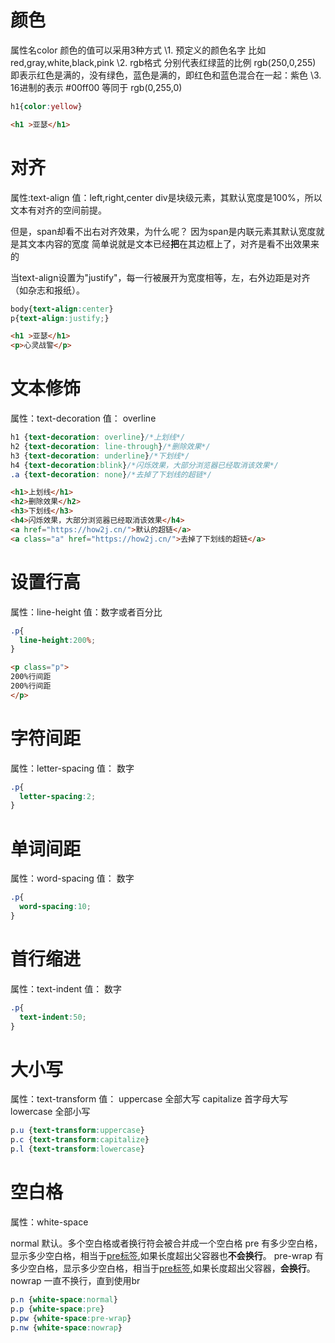 # 颜色

属性名color
颜色的值可以采用3种方式
\1. 预定义的颜色名字
比如red,gray,white,black,pink
\2. rgb格式
分别代表红绿蓝的比例 rgb(250,0,255) 即表示红色是满的，没有绿色，蓝色是满的，即红色和蓝色混合在一起：紫色
\3. 16进制的表示
\#00ff00 等同于 rgb(0,255,0)

```css
h1{color:yellow}
```

```html
<h1 >亚瑟</h1>
```

# 对齐

属性:text-align
值：left,right,center
div是块级元素，其默认宽度是100%，所以文本有对齐的空间前提。

但是，span却看不出右对齐效果，为什么呢？
因为span是内联元素其默认宽度就是其文本内容的宽度
简单说就是文本已经**把**在其边框上了，对齐是看不出效果来的

当text-align设置为"justify"，每一行被展开为宽度相等，左，右外边距是对齐（如杂志和报纸）。

```css
body{text-align:center}
p{text-align:justify;}
```

```html
<h1 >亚瑟</h1>
<p>心灵战警</p>
```

# 文本修饰

属性：text-decoration
值： overline

```css
h1 {text-decoration: overline}/*上划线*/
h2 {text-decoration: line-through}/*删除效果*/
h3 {text-decoration: underline}/*下划线*/
h4 {text-decoration:blink}/*闪烁效果，大部分浏览器已经取消该效果*/
.a {text-decoration: none}/*去掉了下划线的超链*/
```

```html
<h1>上划线</h1>
<h2>删除效果</h2>
<h3>下划线</h3>
<h4>闪烁效果，大部分浏览器已经取消该效果</h4>
<a href="https://how2j.cn/">默认的超链</a>
<a class="a" href="https://how2j.cn/">去掉了下划线的超链</a>
```

# 设置行高

属性：line-height
值：数字或者百分比

```css
.p{
  line-height:200%;
}
```

```html
<p class="p">
200%行间距
200%行间距
</p>
```

# 字符间距

属性：letter-spacing
值： 数字

```css
.p{
  letter-spacing:2;
}
```

# 单词间距

属性：word-spacing
值： 数字

```css
.p{
  word-spacing:10;
}
```

# 首行缩进

属性：text-indent
值： 数字

```css
.p{
  text-indent:50;
}
```

# 大小写

属性：text-transform
值：
uppercase 全部大写
capitalize 首字母大写
lowercase 全部小写

```css
p.u {text-transform:uppercase}
p.c {text-transform:capitalize}
p.l {text-transform:lowercase}
```

# 空白格

属性：white-space

normal 默认。多个空白格或者换行符会被合并成一个空白格
pre 有多少空白格，显示多少空白格，相当于[pre标签](https://how2j.cn/k/html/html-pre/182.html),如果长度超出父容器也**不会换行**。
pre-wrap 有多少空白格，显示多少空白格，相当于[pre标签](https://how2j.cn/k/html/html-pre/182.html),如果长度超出父容器，**会换行**。
nowrap 一直不换行，直到使用br

```css
p.n {white-space:normal}
p.p {white-space:pre}
p.pw {white-space:pre-wrap}
p.nw {white-space:nowrap}
```

